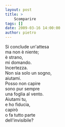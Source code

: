 ```yaml
---
layout: post
title: >
    Scomparire
tags: []
date: 2009-03-16 14:00:00
author: pietro
---
```

Si conclude un'attesa<br/>ma non è niente;<br/>è strano,<br/>mi domando.<br/>Incertezza.<br/>Non sia solo un sogno,<br/>aiutami.<br/>Posso non capire<br/>sono pur sempre<br/>una foglia al vento.<br/>Aiutami tu,<br/>e ho fiducia,<br/>capirò<br/>o fa tutto parte<br/>dell'invisibile?
